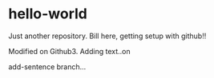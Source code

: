# hello-world
Just another repository.
Bill here, getting setup with github!!

Modified on Github3.
Adding text..on 

add-sentence branch...
